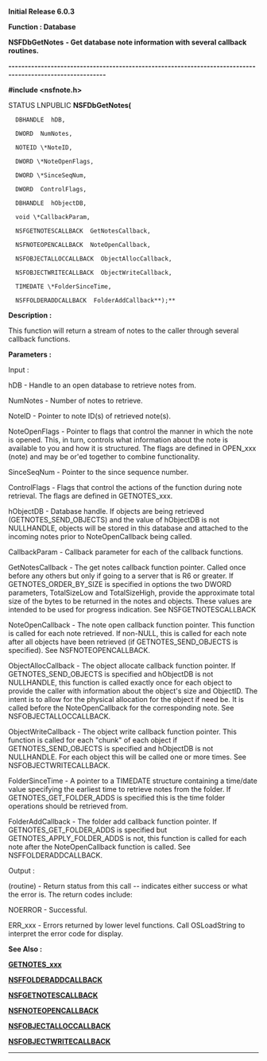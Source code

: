 




<!--
 /\* Font Definitions \*/
 @font-face
 {font-family:Helv;
 panose-1:2 11 6 4 2 2 2 3 2 4;}
@font-face
 {font-family:"Cambria Math";
 panose-1:2 4 5 3 5 4 6 3 2 4;}
 /\* Style Definitions \*/
 p.MsoNormal, li.MsoNormal, div.MsoNormal
 {margin-top:0cm;
 margin-right:0cm;
 margin-bottom:8.0pt;
 margin-left:0cm;
 line-height:107%;
 font-size:11.0pt;
 font-family:"Calibri",sans-serif;}
.MsoChpDefault
 {font-size:11.0pt;}
.MsoPapDefault
 {margin-bottom:8.0pt;
 line-height:107%;}
 /\* Page Definitions \*/
 @page WordSection1
 {size:612.0pt 792.0pt;
 margin:72.0pt 72.0pt 72.0pt 72.0pt;}
div.WordSection1
 {page:WordSection1;}
-->




**Initial Release 6.0.3**



**Function : Database**



**NSFDbGetNotes** **- Get
database note information with several callback routines.**


**----------------------------------------------------------------------------------------------------------**



**#include <nsfnote.h>**



STATUS
LNPUBLIC **NSFDbGetNotes(**  

      DBHANDLE  hDB,  

      DWORD  NumNotes,  

      NOTEID \*NoteID,  

      DWORD \*NoteOpenFlags,  

      DWORD \*SinceSeqNum,  

      DWORD  ControlFlags,  

      DBHANDLE  hObjectDB,  

      void \*CallbackParam,  

      NSFGETNOTESCALLBACK  GetNotesCallback,  

      NSFNOTEOPENCALLBACK  NoteOpenCallback,  

      NSFOBJECTALLOCCALLBACK  ObjectAllocCallback,  

      NSFOBJECTWRITECALLBACK  ObjectWriteCallback,  

      TIMEDATE \*FolderSinceTime,  

      NSFFOLDERADDCALLBACK  FolderAddCallback**);**



**Description :**



This
function will return a stream of notes to the caller through several callback
functions.


 


**Parameters :**



Input :  

hDB  -  Handle to an open database to retrieve notes from.  

  

NumNotes  -  Number of notes to retrieve.  

  

NoteID  -  Pointer to note ID(s) of retrieved note(s).  

  

NoteOpenFlags  -  Pointer to flags that control the manner in which the note is
opened. This, in turn, controls what information about the note is available to
you and how it is structured. The flags are defined in OPEN\_xxx (note) and may
be or'ed together to combine functionality.  

  

SinceSeqNum  -  Pointer to the since sequence number.  

  

ControlFlags  -  Flags that control the actions of the function during note
retrieval. The flags are defined in GETNOTES\_xxx.  

  

hObjectDB  -  Database handle.  If objects are being retrieved
(GETNOTES\_SEND\_OBJECTS) and the value of hObjectDB is not NULLHANDLE, objects
will be stored in this database and attached to the incoming notes prior to
NoteOpenCallback being called.    

  

CallbackParam  -  Callback parameter for each of the callback functions.  

  

GetNotesCallback  -  The get notes callback function pointer.  Called once
before any others but only if going to a server that is R6 or greater.   If
GETNOTES\_ORDER\_BY\_SIZE is specified in options the two DWORD parameters,
TotalSizeLow and TotalSizeHigh, provide the approximate total size of the bytes
to be returned in the notes and objects.  These values are intended to be used
for progress indication.  See NSFGETNOTESCALLBACK  

  

NoteOpenCallback  -  The note open callback function pointer.  This function is
called for each note retrieved.  If non-NULL, this is called for each note
after all objects have been retrieved (if GETNOTES\_SEND\_OBJECTS is specified). 
See NSFNOTEOPENCALLBACK.  

  

ObjectAllocCallback  -  The object allocate callback function pointer.  If
GETNOTES\_SEND\_OBJECTS is specified and hObjectDB is not NULLHANDLE, this
function is called exactly once for each object to provide the caller with
information about the object's size and ObjectID.  The intent is to allow for
the physical allocation for the object if need be.  It is called before the
NoteOpenCallback for the corresponding note.  See NSFOBJECTALLOCCALLBACK.  

  

ObjectWriteCallback  -  The object write callback function pointer.  This
function is called for each "chunk" of each object if
GETNOTES\_SEND\_OBJECTS is specified and hObjectDB is not NULLHANDLE.  For each object
this will be called one or more times.  See NSFOBJECTWRITECALLBACK.  

  

FolderSinceTime  -  A pointer to a TIMEDATE structure containing a time/date
value specifying the earliest time to retrieve notes from the folder.  If
GETNOTES\_GET\_FOLDER\_ADDS is specified this is the time folder operations should
be retrieved from.  

  

FolderAddCallback  -  The folder add callback function pointer.  If
GETNOTES\_GET\_FOLDER\_ADDS is specified but GETNOTES\_APPLY\_FOLDER\_ADDS is not,
this function is called for each note after the NoteOpenCallback function is
called.  See NSFFOLDERADDCALLBACK.  

  




Output :  

(routine)  -  Return status from this call -- indicates either success or what
the error is. The return codes include:  

  

NOERROR - Successful.  

  

ERR\_xxx - Errors returned by lower level functions.  Call OSLoadString to
interpret the error code for display.  

  

  




 **See Also :**


**[GETNOTES\_xxx](notes:///8525872100478C66/61FD4E9848264AD28525620B006BA8BD/947A25EE8A0F5D4285256D7B00425AAA)**


**[NSFFOLDERADDCALLBACK](NSFFOLDERADDCALLBACK.md)**


**[NSFGETNOTESCALLBACK](NSFGETNOTESCALLBACK.md)**


**[NSFNOTEOPENCALLBACK](NSFNOTEOPENCALLBACK.md)**


**[NSFOBJECTALLOCCALLBACK](NSFOBJECTALLOCCALLBACK.md)**


**[NSFOBJECTWRITECALLBACK](NSFOBJECTWRITECALLBACK.md)**



----------------------------------------------------------------------------------------------------------


 





